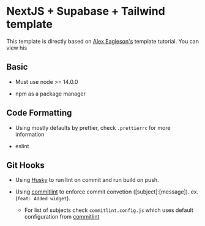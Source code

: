 # NextJS + Supabase + Tailwind template

This template is directly based on [Alex Eagleson's](https://dev.to/alexeagleson/how-to-build-scalable-architecture-for-your-nextjs-project-2pb7) template tutorial. You can view his

## Basic

- Must use node >= 14.0.0

- npm as a package manager

## Code Formatting

- Using mostly defaults by prettier, check `.prettierrc` for more information

- eslint

## Git Hooks

- Using [Husky](https://typicode.github.io/husky/#/?id=automatic-recommended) to run lint on commit and run build on push.

- Using [commitlint](https://commitlint.js.org/#/) to enforce commit convetion ([subject]:[message]). ex. (`feat: Added widget`).

  - For list of subjects check `commitlint.config.js` which uses default configuration from [commitlint](https://commitlint.js.org/#/)
